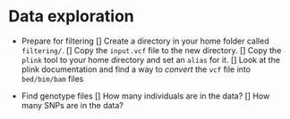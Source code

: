 # Data exploration

* Prepare for filtering
 [] Create a directory in your home folder called `filtering/`.
 [] Copy the `input.vcf` file to the new directory.
 [] Copy the `plink` tool to your home directory and set an `alias` for it.
 [] Look at the plink documentation and find a way to *convert* the `vcf` file into `bed/bim/bam` files

* Find genotype files
 [] How many individuals are in the data?
 [] How many SNPs are in the data?

